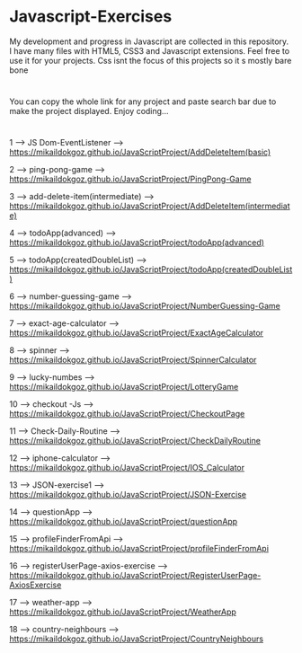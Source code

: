 # Javascript-Exercises
My development and progress in Javascript are collected in this repository.  
I have many files with HTML5, CSS3 and Javascript extensions.  Feel free to use it for your projects.
Css isnt the focus of this projects so it s mostly bare bone
#
You can copy the whole link for any project and paste search bar due to make the project displayed.
Enjoy coding...
#

1 --> JS Dom-EventListener --> https://mikaildokgoz.github.io/JavaScriptProject/AddDeleteItem(basic)  

2 --> ping-pong-game --> https://mikaildokgoz.github.io/JavaScriptProject/PingPong-Game 

3 --> add-delete-item(intermediate) --> https://mikaildokgoz.github.io/JavaScriptProject/AddDeleteItem(intermediate)  

4 --> todoApp(advanced) --> https://mikaildokgoz.github.io/JavaScriptProject/todoApp(advanced)  

5 --> todoApp(createdDoubleList) --> https://mikaildokgoz.github.io/JavaScriptProject/todoApp(createdDoubleList)  

6 --> number-guessing-game --> https://mikaildokgoz.github.io/JavaScriptProject/NumberGuessing-Game 

7 --> exact-age-calculator --> https://mikaildokgoz.github.io/JavaScriptProject/ExactAgeCalculator  

8 --> spinner --> https://mikaildokgoz.github.io/JavaScriptProject/SpinnerCalculator  

9 --> lucky-numbes --> https://mikaildokgoz.github.io/JavaScriptProject/LotteryGame 

10 --> checkout -Js --> https://mikaildokgoz.github.io/JavaScriptProject/CheckoutPage 

11 --> Check-Daily-Routine --> https://mikaildokgoz.github.io/JavaScriptProject/CheckDailyRoutine 

12 --> iphone-calculator --> https://mikaildokgoz.github.io/JavaScriptProject/IOS_Calculator  

13 --> JSON-exercise1 --> https://mikaildokgoz.github.io/JavaScriptProject/JSON-Exercise  

14 --> questionApp --> https://mikaildokgoz.github.io/JavaScriptProject/questionApp 

15 --> profileFinderFromApi --> https://mikaildokgoz.github.io/JavaScriptProject/profileFinderFromApi 

16 --> registerUserPage-axios-exercise --> https://mikaildokgoz.github.io/JavaScriptProject/RegisterUserPage-AxiosExercise  

17 --> weather-app --> https://mikaildokgoz.github.io/JavaScriptProject/WeatherApp  

18 --> country-neighbours --> https://mikaildokgoz.github.io/JavaScriptProject/CountryNeighbours  

